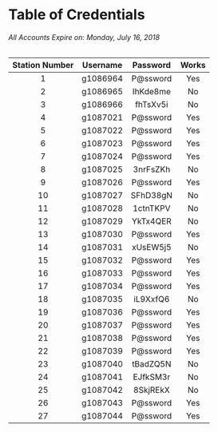 # Table of Credentials
###### _All Accounts Expire on: Monday, July 16, 2018_
Station Number|Username|Password|Works
:-:|:-:|:-:|:-:
1|g1086964|P@ssword|Yes
2|g1086965|IhKde8me|No
3|g1086966|fhTsXv5i|No
4|g1087021|P@ssword|Yes
5|g1087022|P@ssword|Yes
6|g1087023|P@ssword|Yes
7|g1087024|P@ssword|Yes
8|g1087025|3nrFsZKh|No
9|g1087026|P@ssword|Yes
10|g1087027|SFhD38gN|No
11|g1087028|1ctnTKPV|No
12|g1087029|YkTx4QER|No
13|g1087030|P@ssword|Yes
14|g1087031|xUsEW5j5|No
15|g1087032|P@ssword|Yes
16|g1087033|P@ssword|Yes
17|g1087034|P@ssword|Yes
18|g1087035|iL9XxfQ6|No
19|g1087036|P@ssword|Yes
20|g1087037|P@ssword|Yes
21|g1087038|P@ssword|Yes
22|g1087039|P@ssword|Yes
23|g1087040|tBadZQ5N|No
24|g1087041|EJfkSM3r|No
25|g1087042|8SkjREkX|No
26|g1087043|P@ssword|Yes
27|g1087044|P@ssword|Yes
